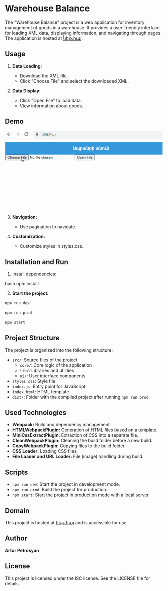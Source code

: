 # Warehouse Balance

The "Warehouse Balance" project is a web application for inventory management of goods in a warehouse. It provides a user-friendly interface for loading XML data, displaying information, and navigating through pages. The application is hosted at [նեթ.հայ](https://նեթ.հայ).

## Usage

1. **Data Loading:**
   - Download the XML file.
   - Click "Choose File" and select the downloaded XML.

2. **Data Display:**
   - Click "Open File" to load data.
   - View information about goods.
## Demo
![ezgif.com-gif-maker.gif](src%2Fassets%2Fgif%2Fezgif.com-gif-maker.gif)

3. **Navigation:**
   - Use pagination to navigate.

4. **Customization:**
   - Customize styles in styles.css.
## Installation and Run

1. Install dependencies:


bash
npm install


2. **Start the project:**


```bash
npm run dev
```
```bash
npm run prod
```
```bash
npm start
```

## Project Structure

The project is organized into the following structure:

- `src/`: Source files of the project
   - `core/`: Core logic of the application
   - `lib/`: Libraries and utilities
   - `ui/`: User interface components
- `styles.css`: Style file
- `index.js`: Entry point for JavaScript
- `index.html`: HTML template
- `dist/`: Folder with the compiled project after running `npm run prod`

## Used Technologies

- **Webpack:** Build and dependency management.
- **HTMLWebpackPlugin:** Generation of HTML files based on a template.
- **MiniCssExtractPlugin:** Extraction of CSS into a separate file.
- **CleanWebpackPlugin:** Cleaning the build folder before a new build.
- **CopyWebpackPlugin:** Copying files to the build folder.
- **CSS Loader:** Loading CSS files.
- **File Loader and URL Loader:** File (image) handling during build.

## Scripts

- `npm run dev`: Start the project in development mode.
- `npm run prod`: Build the project for production.
- `npm start`: Start the project in production mode with a local server.

## Domain

This project is hosted at [նեթ.հայ](https://նեթ.հայ) and is accessible for use.

## Author

**Artur Petrosyan**

## License

This project is licensed under the ISC license. See the LICENSE file for details.